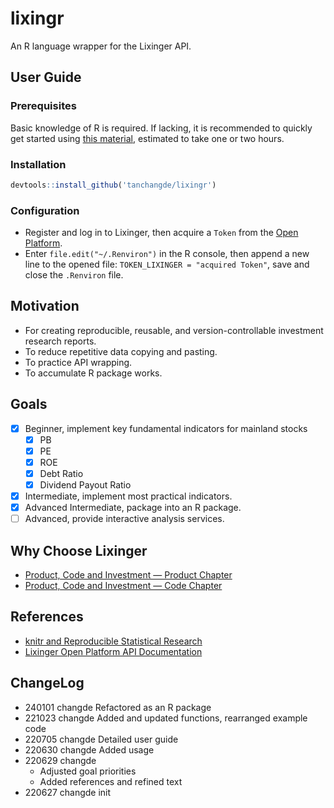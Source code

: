 
# lixingr

An R language wrapper for the Lixinger API.

## User Guide

### Prerequisites

Basic knowledge of R is required. If lacking, it is recommended to
quickly get started using [this
material](https://bookdown.org/wangminjie/R4DS/), estimated to take one
or two hours.

### Installation

``` r
devtools::install_github('tanchangde/lixingr')
```

### Configuration

-   Register and log in to Lixinger, then acquire a `Token` from the
    [Open Platform](https://www.lixinger.com/open/api/token).
-   Enter `file.edit("~/.Renviron")` in the R console, then append a new
    line to the opened file: `TOKEN_LIXINGER = "acquired Token"`, save
    and close the `.Renviron` file.

## Motivation

-   For creating reproducible, reusable, and version-controllable
    investment research reports.
-   To reduce repetitive data copying and pasting.
-   To practice API wrapping.
-   To accumulate R package works.

## Goals

-   [x] Beginner, implement key fundamental indicators for mainland
    stocks
    -   [x] PB
    -   [x] PE
    -   [x] ROE
    -   [x] Debt Ratio
    -   [x] Dividend Payout Ratio
-   [x] Intermediate, implement most practical indicators.
-   [x] Advanced Intermediate, package into an R package.
-   [ ] Advanced, provide interactive analysis services.

## Why Choose Lixinger

-   [Product, Code and Investment — Product
    Chapter](https://www.lixinger.com/marketing/about-us-product)
-   [Product, Code and Investment — Code
    Chapter](https://www.lixinger.com/marketing/about-us-coding)

## References

-   [knitr and Reproducible Statistical
    Research](https://cosx.org/2012/06/reproducible-research-with-knitr/)
-   [Lixinger Open Platform API
    Documentation](https://www.lixinger.com/open/api/doc)

## ChangeLog

-   240101 changde Refactored as an R package
-   221023 changde Added and updated functions, rearranged example code
-   220705 changde Detailed user guide
-   220630 changde Added usage
-   220629 changde
    -   Adjusted goal priorities
    -   Added references and refined text
-   220627 changde init
